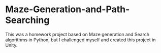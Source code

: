 # Maze-Generation-and-Path-Searching
This was a homework project based on Maze generation and Search algorithms in Python, but I challenged myself and created this project in Unity.
